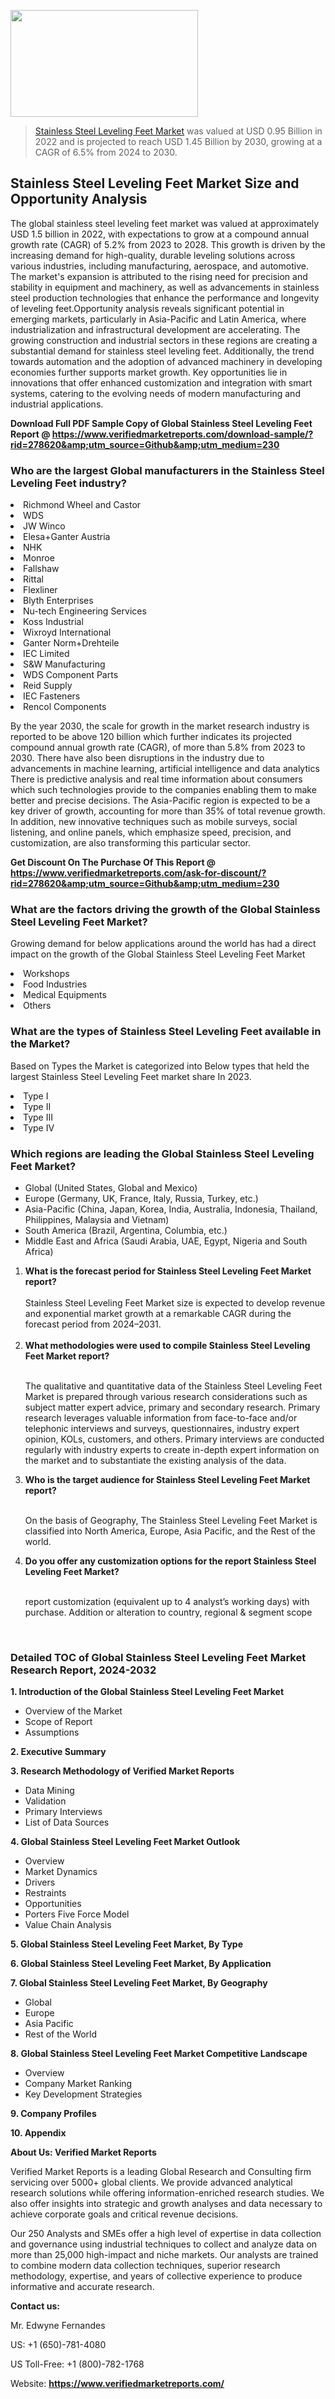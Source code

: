 <img src="https://ffe5etoiles.com/wp-content/uploads/2024/12/MST1-300x171.png" alt="" width="300" height="171" class="alignnone size-medium wp-image-20088" /><blockquote><p><p><a href="https://www.verifiedmarketreports.com/download-sample/?rid=278620&utm_source=Github&utm_medium=230" target="_blank">Stainless Steel Leveling Feet Market</a> was valued at USD 0.95 Billion in 2022 and is projected to reach USD 1.45 Billion by 2030, growing at a CAGR of 6.5% from 2024 to 2030.</p></blockquote><p><h2>Stainless Steel Leveling Feet Market Size and Opportunity Analysis</h2>The global stainless steel leveling feet market was valued at approximately USD 1.5 billion in 2022, with expectations to grow at a compound annual growth rate (CAGR) of 5.2% from 2023 to 2028. This growth is driven by the increasing demand for high-quality, durable leveling solutions across various industries, including manufacturing, aerospace, and automotive. The market's expansion is attributed to the rising need for precision and stability in equipment and machinery, as well as advancements in stainless steel production technologies that enhance the performance and longevity of leveling feet.Opportunity analysis reveals significant potential in emerging markets, particularly in Asia-Pacific and Latin America, where industrialization and infrastructural development are accelerating. The growing construction and industrial sectors in these regions are creating a substantial demand for stainless steel leveling feet. Additionally, the trend towards automation and the adoption of advanced machinery in developing economies further supports market growth. Key opportunities lie in innovations that offer enhanced customization and integration with smart systems, catering to the evolving needs of modern manufacturing and industrial applications.</p><p class=""><strong>Download Full PDF Sample Copy of Global Stainless Steel Leveling Feet Report @ <a href="https://www.verifiedmarketreports.com/download-sample/?rid=278620&amp;utm_source=Github&amp;utm_medium=230" target="_blank">https://www.verifiedmarketreports.com/download-sample/?rid=278620&amp;utm_source=Github&amp;utm_medium=230</a></strong></p><h3 id="" class="">Who are the largest Global manufacturers in the Stainless Steel Leveling Feet industry?</h3><p><li>Richmond Wheel and Castor</li><li> WDS</li><li> JW Winco</li><li> Elesa+Ganter Austria</li><li> NHK</li><li> Monroe</li><li> Fallshaw</li><li> Rittal</li><li> Flexliner</li><li> Blyth Enterprises</li><li> Nu-tech Engineering Services</li><li> Koss Industrial</li><li> Wixroyd International</li><li> Ganter Norm+Drehteile</li><li> IEC Limited</li><li> S&W Manufacturing</li><li> WDS Component Parts</li><li> Reid Supply</li><li> IEC Fasteners</li><li> Rencol Components</li></p><div class=""><div class="" dir="" data-message-author-role="" data-message-id="" data-message-model-slug=""><div class=""><div class=""><div class=""><div class="" dir="" data-message-author-role="" data-message-id="" data-message-model-slug=""><div class=""><div class=""><p>By the year 2030, the scale for growth in the market research industry is reported to be above 120 billion which further indicates its projected compound annual growth rate (CAGR), of more than 5.8% from 2023 to 2030. There have also been disruptions in the industry due to advancements in machine learning, artificial intelligence and data analytics There is predictive analysis and real time information about consumers which such technologies provide to the companies enabling them to make better and precise decisions. The Asia-Pacific region is expected to be a key driver of growth, accounting for more than 35% of total revenue growth. In addition, new innovative techniques such as mobile surveys, social listening, and online panels, which emphasize speed, precision, and customization, are also transforming this particular sector.</p><p><strong>Get Discount On The Purchase Of This Report @&nbsp; <a href="https://www.verifiedmarketreports.com/ask-for-discount/?rid=278620&amp;utm_source=Github&amp;utm_medium=230" target="_blank">https://www.verifiedmarketreports.com/ask-for-discount/?rid=278620&amp;utm_source=Github&amp;utm_medium=230</a></strong></p></div></div></div></div></div></div></div></div><h3 id="" class="">What are the factors driving the growth of the Global Stainless Steel Leveling Feet Market?</h3><p id="" class="">Growing demand for below applications around the world has had a direct impact on the growth of the Global Stainless Steel Leveling Feet Market</p><p id="" class=""><li>Workshops</li><li> Food Industries</li><li> Medical Equipments</li><li> Others</li></p><h3 id="" class="">What are the types of Stainless Steel Leveling Feet available in the Market?</h3><p id="" class="">Based on Types the Market is categorized into Below types that held the largest Stainless Steel Leveling Feet market share In 2023.</p><p id="" class=""><li>Type I</li><li> Type II</li><li> Type III</li><li> Type IV</li></p><h3 id="" class="">Which regions are leading the Global Stainless Steel Leveling Feet Market?</h3><ul><li>Global (United States, Global and Mexico)</li><li>Europe (Germany, UK, France, Italy, Russia, Turkey, etc.)</li><li>Asia-Pacific (China, Japan, Korea, India, Australia, Indonesia, Thailand, Philippines, Malaysia and Vietnam)</li><li>South America (Brazil, Argentina, Columbia, etc.)</li><li>Middle East and Africa (Saudi Arabia, UAE, Egypt, Nigeria and South Africa)</li></ul><p><ol><li><strong>What is the forecast period for Stainless Steel Leveling Feet Market report?<br /></strong><br /><span data-sheets-root="1" data-sheets-value="{&quot;1&quot;:2,&quot;2&quot;:&quot;XXXX size is expected to develop revenue and exponential market growth at a remarkable CAGR during the forecast period from 2024&ndash;2030.&quot;}" data-sheets-userformat="{&quot;2&quot;:12674,&quot;4&quot;:{&quot;1&quot;:2,&quot;2&quot;:16776960},&quot;10&quot;:2,&quot;11&quot;:0,&quot;15&quot;:&quot;Arial&quot;,&quot;16&quot;:12}">Stainless Steel Leveling Feet Market size is expected to develop revenue and exponential market growth at a remarkable CAGR during the forecast period from 2024&ndash;2031.</span><br /><br /></li><li><strong>What methodologies were used to compile Stainless Steel Leveling Feet Market report?<br /><br /></strong><p>The qualitative and quantitative data of the&nbsp;Stainless Steel Leveling Feet Market is prepared through various research considerations such as subject matter expert advice, primary and secondary research. Primary research leverages valuable information from face-to-face and/or telephonic interviews and surveys, questionnaires, industry expert opinion, KOLs, customers, and others. Primary interviews are conducted regularly with industry experts to create in-depth expert information on the market and to substantiate the existing analysis of the data.&nbsp;</p></li><li><strong>Who is the target audience for Stainless Steel Leveling Feet Market report?<br /><br /></strong><p>On the basis of Geography, The&nbsp;Stainless Steel Leveling Feet Market is classified into North America, Europe, Asia Pacific, and the Rest of the world.</p></li><li><strong>Do you offer any customization options for the report Stainless Steel Leveling Feet Market?<br /><br /></strong><p>report customization (equivalent up to 4 analyst&rsquo;s working days) with purchase. Addition or alteration to country, regional &amp; segment scope</p><p>&nbsp;</p></li></ol></p><h3 id="" class="">Detailed TOC of Global Stainless Steel Leveling Feet Market Research Report, 2024-2032</h3><p id="" class=""><strong>1. Introduction of the Global Stainless Steel Leveling Feet Market</strong></p><ul><li>Overview of the Market</li><li>Scope of Report</li><li>Assumptions</li></ul><p id="" class=""><strong>2. Executive Summary</strong></p><p id="" class=""><strong>3. Research Methodology of&nbsp;Verified Market Reports</strong></p><ul><li>Data Mining</li><li>Validation</li><li>Primary Interviews</li><li>List of Data Sources</li></ul><p id="" class=""><strong>4. Global Stainless Steel Leveling Feet Market Outlook</strong></p><ul><li>Overview</li><li>Market Dynamics</li><li>Drivers</li><li>Restraints</li><li>Opportunities</li><li>Porters Five Force Model</li><li>Value Chain Analysis</li></ul><p id="" class=""><strong>5. Global Stainless Steel Leveling Feet Market, By&nbsp;Type</strong></p><p id="" class=""><strong>6. Global Stainless Steel Leveling Feet Market, By Application</strong></p><p id="" class=""><strong>7. Global Stainless Steel Leveling Feet Market, By Geography</strong></p><ul><li>Global</li><li>Europe</li><li>Asia Pacific</li><li>Rest of the World</li></ul><p id="" class=""><strong>8. Global Stainless Steel Leveling Feet Market Competitive Landscape</strong></p><ul><li>Overview</li><li>Company Market Ranking</li><li>Key Development Strategies</li></ul><p id="" class=""><strong>9. Company Profiles</strong></p><p id="" class=""><strong>10. Appendix</strong></p><p id="" class=""><strong>About Us: Verified Market Reports</strong></p><p id="" class="">Verified Market Reports is a leading Global Research and Consulting firm servicing over 5000+ global clients. We provide advanced analytical research solutions while offering information-enriched research studies. We also offer insights into strategic and growth analyses and data necessary to achieve corporate goals and critical revenue decisions.</p><p id="" class="">Our 250 Analysts and SMEs offer a high level of expertise in data collection and governance using industrial techniques to collect and analyze data on more than 25,000 high-impact and niche markets. Our analysts are trained to combine modern data collection techniques, superior research methodology, expertise, and years of collective experience to produce informative and accurate research.</p><p id="" class=""><strong>Contact us:</strong></p><p id="" class="">Mr. Edwyne Fernandes</p><p id="" class="">US: +1 (650)-781-4080</p><p id="" class="">US Toll-Free: +1 (800)-782-1768</p><p id="" class="">Website: <a target="" data-test-app-aware-link=""><strong>https://www.verifiedmarketreports.com/</strong></a></p>
